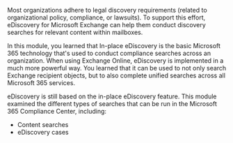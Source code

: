 Most organizations adhere to legal discovery requirements (related to organizational policy, compliance, or lawsuits). To support this effort, eDiscovery for Microsoft Exchange can help them conduct discovery searches for relevant content within mailboxes.

In this module, you learned that In-place eDiscovery is the basic Microsoft 365 technology that's used to conduct compliance searches across an organization. When using Exchange Online, eDiscovery is implemented in a much more powerful way. You learned that it can be used to not only search Exchange recipient objects, but to also complete unified searches across all Microsoft 365 services.

eDiscovery is still based on the in-place eDiscovery feature. This module examined the different types of searches that can be run in the Microsoft 365 Compliance Center, including:

 -  Content searches
 -  eDiscovery cases
